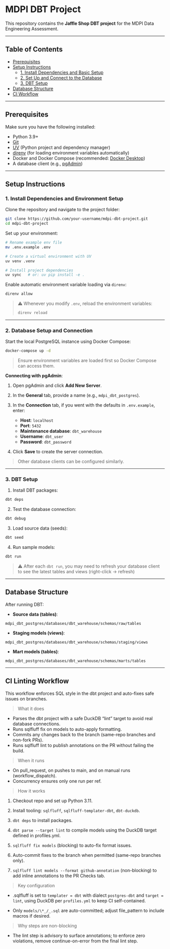 # MDPI DBT Project

This repository contains the **Jaffle Shop DBT project** for the MDPI Data Engineering Assessment.

---

## Table of Contents

- [Prerequisites](#prerequisites)
- [Setup Instructions](#setup-instructions)
  - [1. Install Dependencies and Basic Setup](#1-install-dependencies-and-environment-setup)
  - [2. Set Up and Connect to the Database](#2-database-setup-and-connection)
  - [3. DBT Setup](#3-dbt-setup)
- [Database Structure](#database-structure)
- [CI Workflow](#ci-linting-workflow)

---

## Prerequisites

Make sure you have the following installed:

- Python 3.9+
- [Git](https://git-scm.com/downloads)
- [UV](https://docs.astral.sh/uv/getting-started/) (Python project and dependency manager)
- [direnv](https://direnv.net) (for loading environment variables automatically)
- Docker and Docker Compose (recommended: [Docker Desktop](https://www.docker.com/get-started/))
- A database client (e.g., [pgAdmin](https://www.pgadmin.org/download/))

---

## Setup Instructions

### 1. Install Dependencies and Environment Setup

Clone the repository and navigate to the project folder:

```bash
git clone https://github.com/your-username/mdpi-dbt-project.git
cd mdpi-dbt-project
```

Set up your environment:

```bash
# Rename example env file
mv .env.example .env

# Create a virtual environment with UV
uv venv .venv

# Install project dependencies
uv sync   # or: uv pip install -e .
```

Enable automatic environment variable loading via `direnv`:

```bash
direnv allow
```

> ⚠️ Whenever you modify `.env`, reload the environment variables:
>
> ```bash
> direnv reload
> ```

---

### 2. Database Setup and Connection

Start the local PostgreSQL instance using Docker Compose:

```bash
docker-compose up -d
```

> Ensure environment variables are loaded first so Docker Compose can access them.

**Connecting with pgAdmin**:

1. Open pgAdmin and click **Add New Server**.
2. In the **General** tab, provide a name (e.g., `mdpi_dbt_postgres`).
3. In the **Connection** tab, if you went with the defaults in `.env.example`, enter:

   - **Host**: `localhost`
   - **Port**: `5432`
   - **Maintenance database**: `dbt_warehouse`
   - **Username**: `dbt_user`
   - **Password**: `dbt_password`

4. Click **Save** to create the server connection.

> Other database clients can be configured similarly.

---

### 3. DBT Setup

1. Install DBT packages:

```bash
dbt deps
```

2. Test the database connection:

```bash
dbt debug
```

3. Load source data (seeds):

```bash
dbt seed
```

4. Run sample models:

```bash
dbt run
```

> ⚠️ After each `dbt run`, you may need to refresh your database client to see the latest tables and views (right-click -> refresh)

---

## Database Structure

After running DBT:

- **Source data (tables)**:

```text
mdpi_dbt_postgres/databases/dbt_warehouse/schemas/raw/tables
```

- **Staging models (views)**:

```text
mdpi_dbt_postgres/databases/dbt_warehouse/schemas/staging/views
```

- **Mart models (tables)**:

```text
mdpi_dbt_postgres/databases/dbt_warehouse/schemas/marts/tables
```

---

## CI Linting Workflow

This workflow enforces SQL style in the dbt project and auto-fixes safe issues on branches.

> What it does

- Parses the dbt project with a safe DuckDB “lint” target to avoid real database connections.
- Runs sqlfluff fix on models to auto-apply formatting.
- Commits any changes back to the branch (same-repo branches and non-fork PRs).
- Runs sqlfluff lint to publish annotations on the PR without failing the build.

> When it runs

- On pull_request, on pushes to main, and on manual runs (workflow_dispatch).
- Concurrency ensures only one run per ref.

> How it works

1. Checkout repo and set up Python 3.11.

2. Install tooling: `sqlfluff`, `sqlfluff-templater-dbt`, `dbt-duckdb`.

3. `dbt deps` to install packages.

4. `dbt parse --target lint` to compile models using the DuckDB target defined in profiles.yml.

5. `sqlfluff fix models` (blocking) to auto-fix format issues.

6. Auto-commit fixes to the branch when permitted (same-repo branches only).

7. `sqlfluff lint models --format github-annotation` (non-blocking) to add inline annotations to the PR Checks tab.

> Key configuration

- .sqlfluff is set to `templater = dbt` with dialect `postgres-dbt` and `target = lint`, using DuckDB per `profiles.yml` to keep CI self-contained.

- Only `models/\*_/_.sql` are auto-committed; adjust file_pattern to include macros if desired.

> Why steps are non-blocking

- The lint step is advisory to surface annotations; to enforce zero violations, remove continue-on-error from the final lint step.
